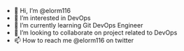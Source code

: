 - 👋 Hi, I’m @elorm116
- 👀 I’m interested in DevOps
- 🌱 I’m currently learning Git DevOps Engineer
- 💞️ I’m looking to collaborate on project related to DevOps
- 📫 How to reach me @elorm116 on twitter

<!---
elorm116/elorm116 is a ✨ special ✨ repository because its `README.md` (this file) appears on your GitHub profile.
You can click the Preview link to take a look at your changes.
--->
